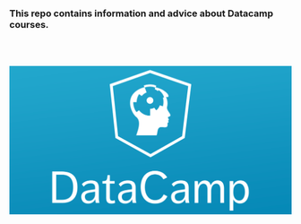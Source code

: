### This repo contains information and advice about Datacamp courses.

<br> <br>

![](https://raw.githubusercontent.com/iese-bad/datacamp-courses/master/datacamp.png)

